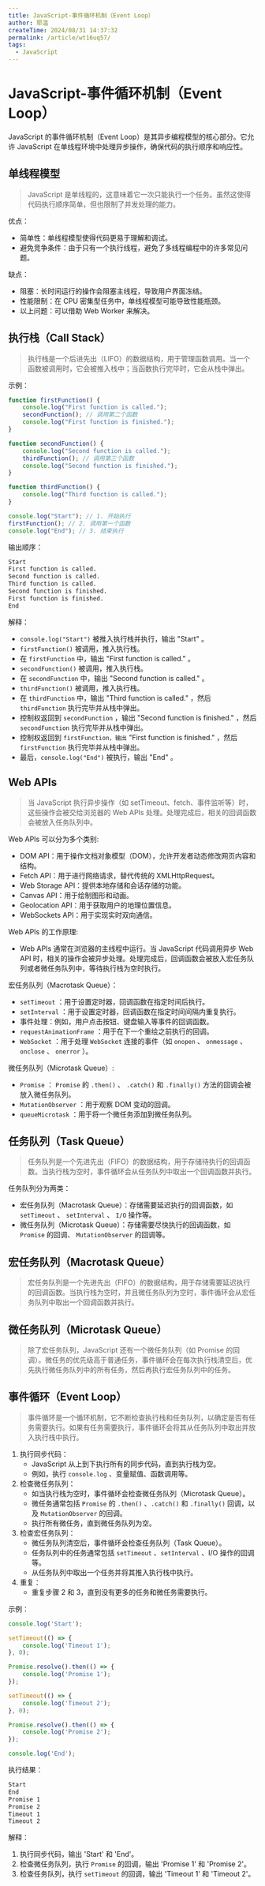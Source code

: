 ```yaml
---
title: JavaScript-事件循环机制（Event Loop）
author: 耶温
createTime: 2024/08/31 14:37:32
permalink: /article/wt16uq57/
tags:
  - JavaScript
---
```


# JavaScript-事件循环机制（Event Loop）

JavaScript 的事件循环机制（Event Loop）是其异步编程模型的核心部分。它允许 JavaScript 在单线程环境中处理异步操作，确保代码的执行顺序和响应性。



## 单线程模型

> JavaScript 是单线程的，这意味着它一次只能执行一个任务。虽然这使得代码执行顺序简单，但也限制了并发处理的能力。

优点：

-   简单性：单线程模型使得代码更易于理解和调试。
-   避免竞争条件：由于只有一个执行线程，避免了多线程编程中的许多常见问题。

缺点：

-   阻塞：长时间运行的操作会阻塞主线程，导致用户界面冻结。
-   性能限制：在 CPU 密集型任务中，单线程模型可能导致性能瓶颈。
-   以上问题：可以借助 Web Worker 来解决。


## 执行栈（Call Stack）

> 执行栈是一个后进先出（LIFO）的数据结构，用于管理函数调用。当一个函数被调用时，它会被推入栈中；当函数执行完毕时，它会从栈中弹出。


示例：


```javascript
function firstFunction() {
    console.log("First function is called.");
    secondFunction(); // 调用第二个函数
    console.log("First function is finished.");
}

function secondFunction() {
    console.log("Second function is called.");
    thirdFunction(); // 调用第三个函数
    console.log("Second function is finished.");
}

function thirdFunction() {
    console.log("Third function is called.");
}

console.log("Start"); // 1. 开始执行
firstFunction(); // 2. 调用第一个函数
console.log("End"); // 3. 结束执行
```
输出顺序：

```txt
Start
First function is called.
Second function is called.
Third function is called.
Second function is finished.
First function is finished.
End
```

解释：


-   `console.log("Start")` 被推入执行栈并执行，输出 "Start" 。
-    `firstFunction()` 被调用，推入执行栈。
-   在 `firstFunction` 中，输出 "First function is called." 。
-    `secondFunction()` 被调用，推入执行栈。
-   在 `secondFunction` 中，输出 "Second function is called." 。
-   `thirdFunction()` 被调用，推入执行栈。
-   在 `thirdFunction` 中，输出 "Third function is called." ，然后 `thirdFunction` 执行完毕并从栈中弹出。
-   控制权返回到 `secondFunction` ，输出 "Second function is finished." ，然后 `secondFunction` 执行完毕并从栈中弹出。
-   控制权返回到 `firstFunction，输出` "First function is finished." ，然后 `firstFunction` 执行完毕并从栈中弹出。
-    最后，`console.log("End")` 被执行，输出 "End" 。



## Web APIs

> 当 JavaScript 执行异步操作（如 setTimeout、fetch、事件监听等）时，这些操作会被交给浏览器的 Web APIs 处理。处理完成后，相关的回调函数会被放入任务队列中。

Web APIs 可以分为多个类别:

-   DOM API：用于操作文档对象模型（DOM），允许开发者动态修改网页内容和结构。
-   Fetch API：用于进行网络请求，替代传统的 XMLHttpRequest。
-   Web Storage API：提供本地存储和会话存储的功能。
-   Canvas API：用于绘制图形和动画。
-   Geolocation API：用于获取用户的地理位置信息。
-   WebSockets API：用于实现实时双向通信。

Web APIs 的工作原理:

-   Web APIs 通常在浏览器的主线程中运行。当 JavaScript 代码调用异步 Web API 时，相关的操作会被异步处理。处理完成后，回调函数会被放入宏任务队列或者微任务队列中，等待执行栈为空时执行。

宏任务队列（Macrotask Queue）：

-   `setTimeout` ：用于设置定时器，回调函数在指定时间后执行。
-   `setInterval` ：用于设置定时器，回调函数在指定时间间隔内重复执行。
-   事件处理：例如，用户点击按钮、键盘输入等事件的回调函数。
-   `requestAnimationFrame` ：用于在下一个重绘之前执行的回调。
-   `WebSocket` ：用于处理 `WebSocket` 连接的事件（如 `onopen` 、 `onmessage` 、 `onclose` 、 `onerror` ）。

微任务队列（Microtask Queue）:
-   `Promise` ： `Promise` 的 `.then()` 、 `.catch()` 和 `.finally()` 方法的回调会被放入微任务队列。
-   `MutationObserver` ：用于观察 DOM 变动的回调。
-   `queueMicrotask` ：用于将一个微任务添加到微任务队列。


## 任务队列（Task Queue）

> 任务队列是一个先进先出（FIFO）的数据结构，用于存储待执行的回调函数。当执行栈为空时，事件循环会从任务队列中取出一个回调函数并执行。

任务队列分为两类：

-   宏任务队列（Macrotask Queue）：存储需要延迟执行的回调函数，如 `setTimeout` 、 `setInterval` 、 `I/O` 操作等。
-   微任务队列（Microtask Queue）：存储需要尽快执行的回调函数，如 `Promise` 的回调、 `MutationObserver` 的回调等。

## 宏任务队列（Macrotask Queue）

> 宏任务队列是一个先进先出（FIFO）的数据结构，用于存储需要延迟执行的回调函数。当执行栈为空时，并且微任务队列为空时，事件循环会从宏任务队列中取出一个回调函数并执行。

## 微任务队列（Microtask Queue）

> 除了宏任务队列，JavaScript 还有一个微任务队列（如 Promise 的回调）。微任务的优先级高于普通任务，事件循环会在每次执行栈清空后，优先执行微任务队列中的所有任务，然后再执行宏任务队列中的任务。


## 事件循环（Event Loop）

> 事件循环是一个循环机制，它不断检查执行栈和任务队列，以确定是否有任务需要执行。如果有任务需要执行，事件循环会将其从任务队列中取出并放入执行栈中执行。

1. 执行同步代码：
    -   JavaScript 从上到下执行所有的同步代码，直到执行栈为空。
    -   例如，执行 `console.log` 、变量赋值、函数调用等。
2. 检查微任务队列：
    -   如当执行栈为空时，事件循环会检查微任务队列（Microtask Queue）。
    -   微任务通常包括 `Promise` 的 `.then()` 、`.catch()` 和 `.finally()` 回调，以及 `MutationObserver` 的回调。
    -   执行所有微任务，直到微任务队列为空。
3. 检查宏任务队列：
    -   微任务队列清空后，事件循环会检查任务队列（Task Queue）。
    -   任务队列中的任务通常包括 `setTimeout` 、`setInterval` 、I/O 操作的回调等。
    -   从任务队列中取出一个任务并将其推入执行栈中执行。
3. 重复：
    -   重复步骤 2 和 3，直到没有更多的任务和微任务需要执行。


示例：

```javascript
console.log('Start');

setTimeout(() => {
    console.log('Timeout 1');
}, 0);

Promise.resolve().then(() => {
    console.log('Promise 1');
});

setTimeout(() => {
    console.log('Timeout 2');
}, 0);

Promise.resolve().then(() => {
    console.log('Promise 2');
});

console.log('End');
```
执行结果：

```txt
Start
End
Promise 1
Promise 2
Timeout 1
Timeout 2
```

解释：

1. 执行同步代码，输出 'Start' 和 'End'。
2. 检查微任务队列，执行 `Promise` 的回调，输出 'Promise 1' 和 'Promise 2'。
3. 检查任务队列，执行 `setTimeout` 的回调，输出 'Timeout 1' 和 'Timeout 2'。




